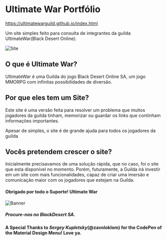# Ultimate War Portfólio

https://ultimatewarguild.github.io/index.html

Um site simples feito para consulta de integrantes da guilda UltimateWar(Black Desert Online).

![Site](https://i.imgur.com/8YQ54PK.png)

## O que é Ultimate War?

UltimateWar é uma Guilda do jogo Black Desert Online SA, um jogo MMORPG com infinitas possibilidades de diversão.

## Por que eles tem um Site?

Este site é uma versão feita para resolver um problema que muitos jogadores da guilda tinham, memorizar ou guardar os links que continham informações importantes.

Apesar de simples, o site é de grande ajuda para todos os jogadores da guilda

## Vocês pretendem crescer o site?

Inicialmente precisavamos de uma solução rápida, que no caso, foi o site que esta disponível no momento. Porém, futuramente, a Guilda irá investir em um site com mais funcionalidades, capaz de criar uma imersão e comunicação maior com os jogadores que estejam na Guilda.

#### Obrigado por todo o Suporte! Ultimate War

![Banner](https://i.imgur.com/RaaJoqH.png)

##### Procure-nos no BlackDesert SA.

#### A Special Thanks to _Sergey Kupletsky_(@zavoloklom) for the CodePen of the Material Design Menu! Love ya.